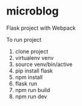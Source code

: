 # microblog
Flask project with Webpack

To run project
1. clone project
2. virtualenv venv
3. source venv/bin/active
4. pip install flask
5. npm install
6. flask run
7. npm run build
8. npm run dev
